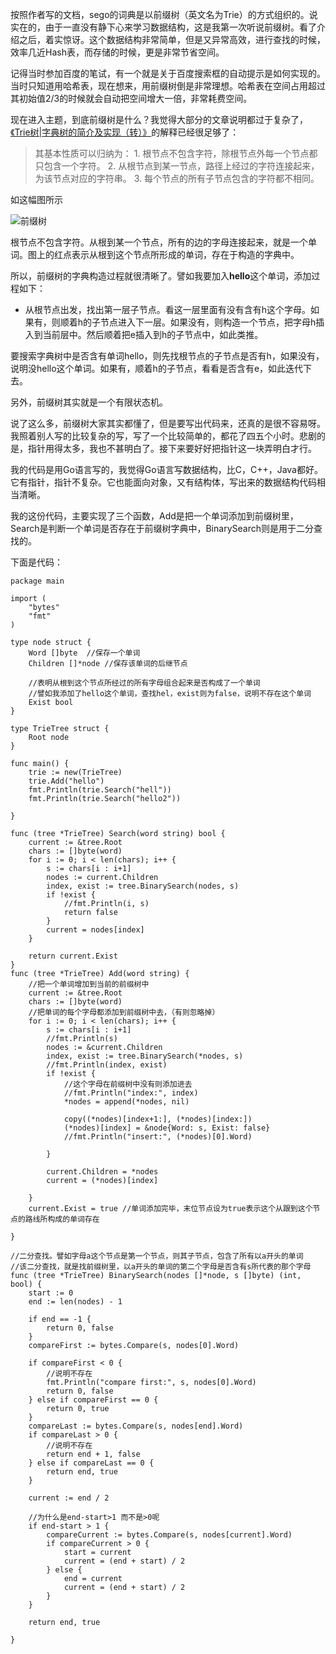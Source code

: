 按照作者写的文档，sego的词典是以前缀树（英文名为Trie）的方式组织的。说实在的，由于一直没有静下心来学习数据结构，这是我第一次听说前缀树。看了介绍之后，着实惊讶。这个数据结构非常简单，但是又异常高效，进行查找的时候，效率几近Hash表，而存储的时候，更是非常节省空间。

记得当时参加百度的笔试，有一个就是关于百度搜索框的自动提示是如何实现的。当时只知道用哈希表，现在想来，用前缀树倒是非常理想。哈希表在空间占用超过其初始值2/3的时候就会自动把空间增大一倍，非常耗费空间。<!--more-->

现在进入主题，到底前缀树是什么？我觉得大部分的文章说明都过于复杂了，[《Trie树|字典树的简介及实现（转）》](http://www.cppblog.com/abilitytao/archive/2009/04/21/80598.aspx)的解释已经很足够了：

> 其基本性质可以归纳为：
> 1\. 根节点不包含字符，除根节点外每一个节点都只包含一个字符。
> 2\. 从根节点到某一节点，路径上经过的字符连接起来，为该节点对应的字符串。
> 3\. 每个节点的所有子节点包含的字符都不相同。 

如这幅图所示

![前缀树](http://www.cppblog.com/images/cppblog_com/abilitytao/Trie.jpg)

根节点不包含字符。从根到某一个节点，所有的边的字母连接起来，就是一个单词。图上的红点表示从根到这个节点所形成的单词，存在于构造的字典中。

所以，前缀树的字典构造过程就很清晰了。譬如我要加入**hello**这个单词，添加过程如下：

*   从根节点出发，找出第一层子节点。看这一层里面有没有含有h这个字母。如果有，则顺着h的子节点进入下一层。如果没有，则构造一个节点，把字母h插入到当前层中。然后顺着把e插入到h的子节点中，如此类推。

要搜索字典树中是否含有单词hello，则先找根节点的子节点是否有h，如果没有，说明没hello这个单词。如果有，顺着h的子节点，看看是否含有e，如此迭代下去。

另外，前缀树其实就是一个有限状态机。

说了这么多，前缀树大家其实都懂了，但是要写出代码来，还真的是很不容易呀。我照着别人写的比较复杂的写，写了一个比较简单的，都花了四五个小时。悲剧的是，指针用得太多，我也不甚明白了。接下来要好好把指针这一块弄明白才行。

我的代码是用Go语言写的，我觉得Go语言写数据结构，比C，C++，Java都好。它有指针，指针不复杂。它也能面向对象，又有结构体，写出来的数据结构代码相当清晰。

我的这份代码，主要实现了三个函数，Add是把一个单词添加到前缀树里，Search是判断一个单词是否存在于前缀树字典中，BinarySearch则是用于二分查找的。

下面是代码：

    package main

    import (
        "bytes"
        "fmt"
    )

    type node struct {
        Word []byte  //保存一个单词
        Children []*node //保存该单词的后继节点

        //表明从根到这个节点所经过的所有字母组合起来是否构成了一个单词
        //譬如我添加了hello这个单词，查找hel，exist则为false，说明不存在这个单词
        Exist bool
    }

    type TrieTree struct {
        Root node
    }

    func main() {
        trie := new(TrieTree)
        trie.Add("hello")
        fmt.Println(trie.Search("hell"))
        fmt.Println(trie.Search("hello2"))

    }

    func (tree *TrieTree) Search(word string) bool {
        current := &tree.Root
        chars := []byte(word)
        for i := 0; i < len(chars); i++ {
            s := chars[i : i+1]
            nodes := current.Children
            index, exist := tree.BinarySearch(nodes, s)
            if !exist {
                //fmt.Println(i, s)
                return false
            }
            current = nodes[index]
        }

        return current.Exist
    }
    func (tree *TrieTree) Add(word string) {
        //把一个单词增加到当前的前缀树中
        current := &tree.Root
        chars := []byte(word)
        //把单词的每个字母都添加到前缀树中去，（有则忽略掉）
        for i := 0; i < len(chars); i++ {
            s := chars[i : i+1]
            //fmt.Println(s)
            nodes := &current.Children
            index, exist := tree.BinarySearch(*nodes, s)
            //fmt.Println(index, exist)
            if !exist {
                //这个字母在前缀树中没有则添加进去
                //fmt.Println("index:", index)
                *nodes = append(*nodes, nil)

                copy((*nodes)[index+1:], (*nodes)[index:])
                (*nodes)[index] = &node{Word: s, Exist: false}
                //fmt.Println("insert:", (*nodes)[0].Word)

            }

            current.Children = *nodes
            current = (*nodes)[index]

        }
        current.Exist = true //单词添加完毕，末位节点设为true表示这个从跟到这个节点的路线所构成的单词存在

    }

    //二分查找。譬如字母a这个节点是第一个节点，则其子节点，包含了所有以a开头的单词
    //该二分查找，就是找前缀树里，以a开头的单词的第二个字母是否含有s所代表的那个字母
    func (tree *TrieTree) BinarySearch(nodes []*node, s []byte) (int, bool) {
        start := 0
        end := len(nodes) - 1

        if end == -1 {
            return 0, false
        }
        compareFirst := bytes.Compare(s, nodes[0].Word)

        if compareFirst < 0 {
            //说明不存在
            fmt.Println("compare first:", s, nodes[0].Word)
            return 0, false
        } else if compareFirst == 0 {
            return 0, true
        }
        compareLast := bytes.Compare(s, nodes[end].Word)
        if compareLast > 0 {
            //说明不存在
            return end + 1, false
        } else if compareLast == 0 {
            return end, true
        }

        current := end / 2

        //为什么是end-start>1 而不是>0呢
        if end-start > 1 {
            compareCurrent := bytes.Compare(s, nodes[current].Word)
            if compareCurrent > 0 {
                start = current
                current = (end + start) / 2
            } else {
                end = current
                current = (end + start) / 2
            }
        }

        return end, true

    }